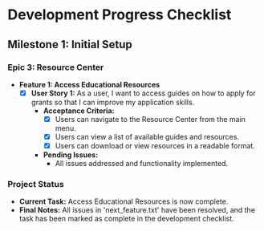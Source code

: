# Development Progress Checklist

## Milestone 1: Initial Setup

### Epic 3: Resource Center
- **Feature 1: Access Educational Resources**
  - [x] **User Story 1:** As a user, I want to access guides on how to apply for grants so that I can improve my application skills.
    - **Acceptance Criteria:**
      - [x] Users can navigate to the Resource Center from the main menu.
      - [x] Users can view a list of available guides and resources.
      - [x] Users can download or view resources in a readable format.
    - **Pending Issues:**
      - All issues addressed and functionality implemented.

### Project Status
- **Current Task:** Access Educational Resources is now complete.
- **Final Notes:** All issues in 'next_feature.txt' have been resolved, and the task has been marked as complete in the development checklist.
